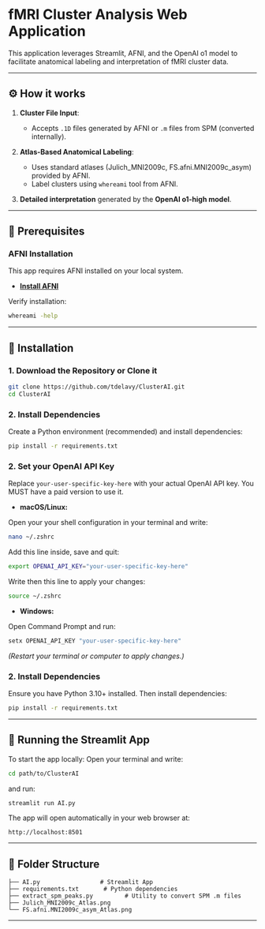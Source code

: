 # fMRI Cluster Analysis Web Application

This application leverages Streamlit, AFNI, and the OpenAI o1 model to facilitate anatomical labeling and interpretation of fMRI cluster data.

---

## ⚙️ How it works

1. **Cluster File Input**:
   - Accepts `.1D` files generated by AFNI or `.m` files from SPM (converted internally).

2. **Atlas-Based Anatomical Labeling**:
   - Uses standard atlases (Julich_MNI2009c, FS.afni.MNI2009c_asym) provided by AFNI.
   - Label clusters using `whereami` tool from AFNI.

3. **Detailed interpretation** generated by the **OpenAI o1-high model**.

---

## 📌 **Prerequisites**

### AFNI Installation

This app requires AFNI installed on your local system.

- [**Install AFNI**](https://afni.nimh.nih.gov/pub/dist/doc/htmldoc/background_install/install_instructs/index.html)

Verify installation:
```bash
whereami -help
```

---

## 🔧 Installation

### 1. Download the Repository or Clone it
```bash
git clone https://github.com/tdelavy/ClusterAI.git
cd ClusterAI
```

### 2. Install Dependencies
Create a Python environment (recommended) and install dependencies:

```bash
pip install -r requirements.txt
```

### 2. Set your OpenAI API Key

Replace `your-user-specific-key-here` with your actual OpenAI API key. You MUST have a paid version to use it.

- **macOS/Linux:**

Open your your shell configuration in your terminal and write:
```bash
nano ~/.zshrc
```
Add this line inside, save and quit:
```bash
export OPENAI_API_KEY="your-user-specific-key-here"
```

Write then this line to apply your changes:
```bash
source ~/.zshrc
```

- **Windows:**

Open Command Prompt and run:

```cmd
setx OPENAI_API_KEY "your-user-specific-key-here"
```

*(Restart your terminal or computer to apply changes.)*

### 2. Install Dependencies

Ensure you have Python 3.10+ installed. Then install dependencies:
```bash
pip install -r requirements.txt
```

---

## 🚀 Running the Streamlit App

To start the app locally:
Open your terminal and write:
```bash
cd path/to/ClusterAI
```
and run:
```bash
streamlit run AI.py
```

The app will open automatically in your web browser at:
```
http://localhost:8501
```

---

## 📂 Folder Structure

```
├── AI.py                 # Streamlit App
├── requirements.txt       # Python dependencies     
├── extract_spm_peaks.py         # Utility to convert SPM .m files
├── Julich_MNI2009c_Atlas.png
└── FS.afni.MNI2009c_asym_Atlas.png
```

---


